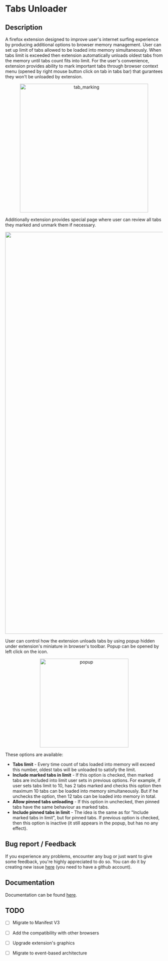 # Tabs Unloader
## Description
A firefox extension designed to improve user's internet surfing experience by producing additional options to browser memory management. User can set up limit of tabs allowed to be loaded into memory simultaneously. When tabs limit is exceeded then extension automatically unloads oldest tabs from the memory until tabs count fits into limit. For the user's convenience, extension provides ability to mark important tabs through browser context menu (opened by right mouse button click on tab in tabs bar) that gurantees they won't be unloaded by extension. 

<p align="center">
  <image src="https://github.com/user-attachments/assets/a07306ee-f4b2-4394-9ff5-e41d995148b5" alt="tab_marking" height="410"></image>
</p>

Additionally extension provides special page where user can review all tabs they marked and unmark them if necessary. 

<p align="center">
  <image src="https://github.com/user-attachments/assets/ed4fd181-bcad-4670-bef3-f2a9a0f22461" alt="marked_tabs_page" width="1280"></image>
</p>

User can control how the extension unloads tabs by using popup hidden under extension's miniature in browser's toolbar. Popup can be opened by left click on the icon.

<p align="center">
  <image src="https://github.com/user-attachments/assets/439e8020-de98-4404-a22e-a609a401825f" alt="popup" height="283"></image>
</p>

These options are available:
* **Tabs limit** - Every time count of tabs loaded into memory will exceed this number, oldest tabs will be unloaded to satisfy the limit.
* **Include marked tabs in limit** - If this option is checked, then marked tabs are included into limit user sets in previous options. For example, if user sets tabs limit to 10, has 2 tabs marked and checks this option then maximum 10 tabs can be loaded into memory simultaneously. But if he unchecks the option, then 12 tabs can be loaded into memory in total.
* **Allow pinned tabs unloading** - If this option in unchecked, then pinned tabs have the same behaviour as marked tabs.
* **Include pinned tabs in limit** - The idea is the same as for "Include marked tabs in limit", but for pinned tabs. If previous option is checked, then this option is inactive (it still appears in the popup, but has no any effect).

## Bug report / Feedback
If you experience any problems, encounter any bug or just want to give some feedback, you're highly appreciated to do so. You can do it by creating new issue [here](https://github.com/derejar/tabs_unloader/issues/new?template=Blank+issue) (you need to have a github account).

## Documentation
Documentation can be found [here](https://derejar.github.io/tabs_unloader/).

## TODO
- [ ] Migrate to Manifest V3
- [ ] Add the compatibility with other browsers
- [ ] Upgrade extension's graphics
- [ ] Migrate to event-based architecture 

